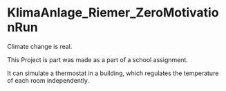 # KlimaAnlage_Riemer_ZeroMotivationRun
Climate change is real.

This Project is part was made as a part of a school assignment.

It can simulate a thermostat in a building, which regulates the temperature of each room independently.
